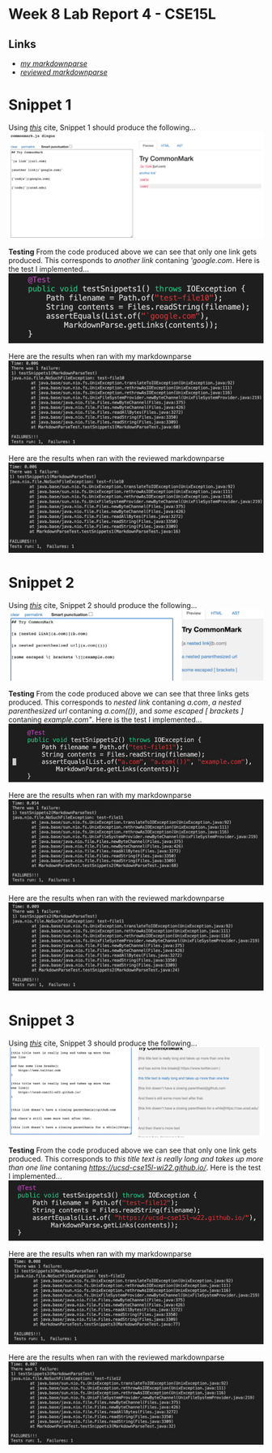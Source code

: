 # Week 8 Lab Report 4 - CSE15L

## Links
- *[my markdownparse](https://github.com/wgascarosas/markdown-parse)*
- *[reviewed markdownparse](https://github.com/w2llS/markdown-parse)*

# Snippet 1
Using *[this](https://github.com/wgascarosas/markdown-parse)* cite, Snippet 1 should produce the following... 
![image](snippet1code.png)

**Testing**
From the code produced above we can see that only one link gets produced. This corresponds to *another link* contaning *'google.com*. 
Here is the test I implemented...
![image](snippet1-test.png)

Here are the results when ran with my markdownparse
![image](snippet1-myrepo.png)

Here are the results when ran with the reviewed markdownparse
![image](snippet1-otherrepo.png)

# Snippet 2
Using *[this](https://github.com/wgascarosas/markdown-parse)* cite, Snippet 2 should produce the following... 
![image](snippet2code.png)

**Testing**
From the code produced above we can see that three links gets produced. This corresponds to *nested link* contaning *a.com*, *a nested parenthesized url* contaning *a.com(())*, and *some escaped [ brackets ]* contaning *example.com"*.
Here is the test I implemented...
![image](snippet2-test.png)

Here are the results when ran with my markdownparse
![image](snippet2-myrepo.png)

Here are the results when ran with the reviewed markdownparse
![image](snippet2-otherrepo.png)


# Snippet 3
Using *[this](https://github.com/wgascarosas/markdown-parse)* cite, Snippet 3 should produce the following... 
![image](snippet3code.png)

**Testing**
From the code produced above we can see that only one link gets produced. This corresponds to *this title text is really long and takes up more than one line* contaning *https://ucsd-cse15l-wi22.github.io/*. 
Here is the test I implemented...
![image](snippet3-test.png)

Here are the results when ran with my markdownparse
![image](snippet3-myrepo.png)

Here are the results when ran with the reviewed markdownparse
![image](snippet3-otherrepo.png)

